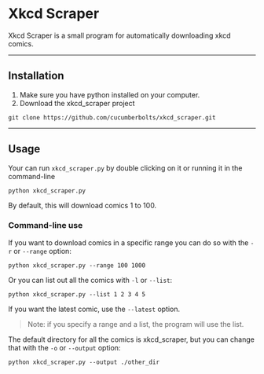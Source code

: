 # Xkcd Scraper
Xkcd Scraper is a small program for automatically downloading xkcd comics.

---

## Installation
1) Make sure you have python installed on your computer.
2) Download the xkcd_scraper project
```
git clone https://github.com/cucumberbolts/xkcd_scraper.git
```
---

## Usage
Your can run `xkcd_scraper.py` by double clicking on it or running it in the command-line

```
python xkcd_scraper.py
```
By default, this will download comics 1 to 100.

### Command-line use

If you want to download comics in a specific range you can do so with the `-r` or `--range` option:

```
python xkcd_scraper.py --range 100 1000
```

Or you can list out all the comics with `-l` or `--list`:

```
python xkcd_scraper.py --list 1 2 3 4 5
```

If you want the latest comic, use the `--latest` option.

> Note: if you specify a range and a list, the program will use the list.

The default directory for all the comics is xkcd_scraper, but you can change that with the `-o` or `--output` option:

```
python xkcd_scraper.py --output ./other_dir
```
